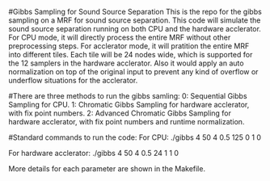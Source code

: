 #Gibbs Sampling for Sound Source Separation
This is the repo for the gibbs sampling on a MRF for sound source separation. This code will simulate the sound source separation running on both CPU and the hardware acclerator. For CPU mode, it will directly process the entire MRF without other preprocessing steps. For acclerator mode, it will pratition the entire MRF into different tiles. Each tile will be 24 nodes wide, which is supported for the 12 samplers in the hardware acclerator. Also it would apply an auto normalization on top of the original input to prevent any kind of overflow or underflow situations for the acclerator. 

#There are three methods to run the gibbs samling:
0: Sequential Gibbs Sampling for CPU.
1: Chromatic Gibbs Sampling for hardware acclerator, with fix point numbers.
2: Advanced Chromatic Gibbs Sampling for hardware acclerator, with fix point numbers and runtime normalization.    

#Standard commands to run the code:
For CPU: 
./gibbs 4 50 4 0.5 125 0 1 0

For hardware acclerator: 
./gibbs 4 50 4 0.5 24 1 1 0 

More details for each parameter are shown in the Makefile.

